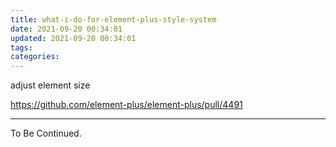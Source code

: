 ```yaml
---
title: what-i-do-for-element-plus-style-system
date: 2021-09-20 00:34:01
updated: 2021-09-20 00:34:01
tags:
categories:
---
```


<!-- more -->

adjust element size

https://github.com/element-plus/element-plus/pull/4491

---

To Be Continued.

<!-- Q.E.D. -->
